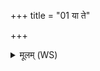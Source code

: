 +++
title = "01 या ते"

+++
<details><summary>मूलम् (WS)</summary>

या ते प्रजापिहिता पुराभूद् योनिर्वा मुग्धा निहिता पिशाचैः।  
आस्नानं वा यदभितिष्ठाथ घोरं सर्व तत्ते ब्रह्मणा सूदयामि ॥ १ ॥ (पाठभेदः)  
यद्यस्याः प्रजा वरुणेन गुष्पिता दुर्णामानो वार्त्वियमस्याहरन्ति ।  
द्वेषात् सपत्न्याद् यदि चकुरस्या अयं ता नाष्ट्रा अप हन्त्वग्निः ॥ २ ॥
</details>